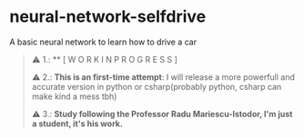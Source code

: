 # neural-network-selfdrive

A basic neural network to learn how to drive a car

> :warning: 1.: ** [ W O R K  I N  P R O G R E S S ]
> 
> :warning: 2.: **This is an first-time attempt**: I will release a more powerfull and accurate version in python or csharp(probably python, csharp can make kind a mess tbh)
>
> :warning: 3.: **Study following the Professor Radu Mariescu-Istodor, I'm just a student, it's his work.**
